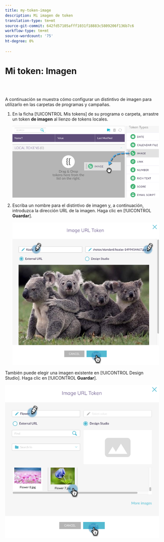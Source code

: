 ```yaml
---
title: my-token-image
description: Mi imagen de token
translation-type: tm+mt
source-git-commit: 642fd57105afff1031f18883c5809206f136b7c6
workflow-type: tm+mt
source-wordcount: '75'
ht-degree: 0%

---
```



# Mi token: Imagen

<br> 

A continuación se muestra cómo configurar un distintivo de imagen para utilizarlo en las carpetas de programas y campañas.

1. En la ficha [!UICONTROL Mis tokens] de su programa o carpeta, arrastre un token **de imagen** al lienzo de tokens  locales.

   ![Imagen uno](/help/sky/assets/my-tokens/my-token-image/my-token-image-1.png)

1. Escriba un nombre para el distintivo de imagen y, a continuación, introduzca la dirección URL de la imagen. Haga clic en [!UICONTROL **Guardar**].

   ![Imagen dos](/help/sky/assets/my-tokens/my-token-image/my-token-image-2.png)

También puede elegir una imagen existente en [!UICONTROL Design Studio]. Haga clic en [!UICONTROL **Guardar**].

![Imagen tres](/help/sky/assets/my-tokens/my-token-image/my-token-image-3.png)

